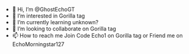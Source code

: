 - 👋 Hi, I’m @GhostEchoGT
- 👀 I’m interested in Gorilla tag
- 🌱 I’m currently learning unknown?
- 💞️ I’m looking to collaborate on Gorilla tag
- 📫 How to reach me Join Code Echo1 on Gorilla tag or 
Friend me on EchoMorningstar127

<!---
GhostEchoGT/GhostEchoGT is a ✨ special ✨ repository because its `README.md` (this file) appears on your GitHub profile.
You can click the Preview link to take a look at your changes.
--->
